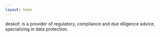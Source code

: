 ```yaml
---
layout: home
---
```


deskof: is a provider of regulatory, compliance and due diligence advice, specializing in data protection.

